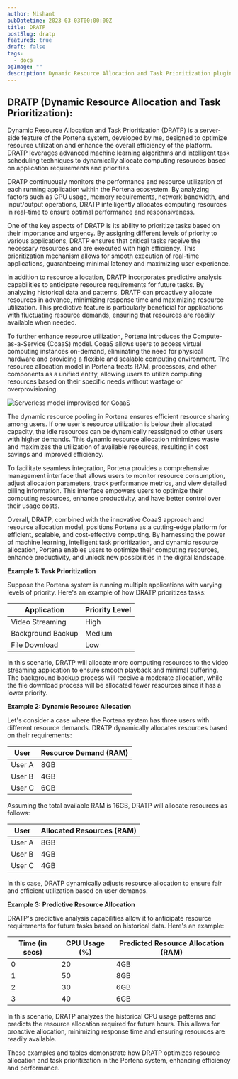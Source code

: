 ```yaml
---
author: Nishant
pubDatetime: 2023-03-03T00:00:00Z
title: DRATP
postSlug: dratp
featured: true
draft: false
tags:
  - docs
ogImage: ""
description: Dynamic Resource Allocation and Task Prioritization plugin for each instance in CoaaS.
---
```


## DRATP (Dynamic Resource Allocation and Task Prioritization):

Dynamic Resource Allocation and Task Prioritization (DRATP) is a server-side feature of the Portena system, developed by me, designed to optimize resource utilization and enhance the overall efficiency of the platform. DRATP leverages advanced machine learning algorithms and intelligent task scheduling techniques to dynamically allocate computing resources based on application requirements and priorities.

DRATP continuously monitors the performance and resource utilization of each running application within the Portena ecosystem. By analyzing factors such as CPU usage, memory requirements, network bandwidth, and input/output operations, DRATP intelligently allocates computing resources in real-time to ensure optimal performance and responsiveness.

One of the key aspects of DRATP is its ability to prioritize tasks based on their importance and urgency. By assigning different levels of priority to various applications, DRATP ensures that critical tasks receive the necessary resources and are executed with high efficiency. This prioritization mechanism allows for smooth execution of real-time applications, guaranteeing minimal latency and maximizing user experience.

In addition to resource allocation, DRATP incorporates predictive analysis capabilities to anticipate resource requirements for future tasks. By analyzing historical data and patterns, DRATP can proactively allocate resources in advance, minimizing response time and maximizing resource utilization. This predictive feature is particularly beneficial for applications with fluctuating resource demands, ensuring that resources are readily available when needed.

To further enhance resource utilization, Portena introduces the Compute-as-a-Service (CoaaS) model. CoaaS allows users to access virtual computing instances on-demand, eliminating the need for physical hardware and providing a flexible and scalable computing environment. The resource allocation model in Portena treats RAM, processors, and other components as a unified entity, allowing users to utilize computing resources based on their specific needs without wastage or overprovisioning.

![Serverless model improvised for CoaaS](https://media.discordapp.net/attachments/971299427715272734/1116735543204886528/coaas.png?width=452&height=304)

The dynamic resource pooling in Portena ensures efficient resource sharing among users. If one user's resource utilization is below their allocated capacity, the idle resources can be dynamically reassigned to other users with higher demands. This dynamic resource allocation minimizes waste and maximizes the utilization of available resources, resulting in cost savings and improved efficiency.

To facilitate seamless integration, Portena provides a comprehensive management interface that allows users to monitor resource consumption, adjust allocation parameters, track performance metrics, and view detailed billing information. This interface empowers users to optimize their computing resources, enhance productivity, and have better control over their usage costs.

Overall, DRATP, combined with the innovative CoaaS approach and resource allocation model, positions Portena as a cutting-edge platform for efficient, scalable, and cost-effective computing. By harnessing the power of machine learning, intelligent task prioritization, and dynamic resource allocation, Portena enables users to optimize their computing resources, enhance productivity, and unlock new possibilities in the digital landscape.

**Example 1: Task Prioritization**

Suppose the Portena system is running multiple applications with varying levels of priority. Here's an example of how DRATP prioritizes tasks:

|Application        |Priority Level|
|-------------------|--------------|
|Video Streaming    |High          |
|Background Backup  |Medium        |
|File Download      |Low           |

In this scenario, DRATP will allocate more computing resources to the video streaming application to ensure smooth playback and minimal buffering. The background backup process will receive a moderate allocation, while the file download process will be allocated fewer resources since it has a lower priority.

**Example 2: Dynamic Resource Allocation**

Let's consider a case where the Portena system has three users with different resource demands. DRATP dynamically allocates resources based on their requirements:

|User  |Resource Demand (RAM)|
|------|--------------------|
|User A|8GB                 |
|User B|4GB                 |
|User C|6GB                 |

Assuming the total available RAM is 16GB, DRATP will allocate resources as follows:

|User  |Allocated Resources (RAM)|
|------|------------------------|
|User A|8GB                     |
|User B|4GB                     |
|User C|4GB                     |

In this case, DRATP dynamically adjusts resource allocation to ensure fair and efficient utilization based on user demands.

**Example 3: Predictive Resource Allocation**

DRATP's predictive analysis capabilities allow it to anticipate resource requirements for future tasks based on historical data. Here's an example:

|Time (in secs)|CPU Usage (%)|Predicted Resource Allocation (RAM)|
|--------------|--------------|-----------------------------------|
|0             |20            |4GB                                |
|1             |50            |8GB                                |
|2             |30            |6GB                                |
|3             |40            |6GB                                |

In this scenario, DRATP analyzes the historical CPU usage patterns and predicts the resource allocation required for future hours. This allows for proactive allocation, minimizing response time and ensuring resources are readily available.

These examples and tables demonstrate how DRATP optimizes resource allocation and task prioritization in the Portena system, enhancing efficiency and performance.
